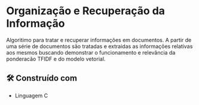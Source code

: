 # Organização e Recuperação da Informação

Algoritimo para tratar e recuperar informações em documentos. A partir de uma série de documentos são tratadas e extraidas as informações relativas aos mesmos buscando demonstrar o funcionamento e relevância da ponderacão TFIDF e do modelo vetorial.

## 🛠 Construído com

- Linguagem C
